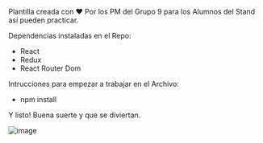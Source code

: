 Plantilla creada con ♥ Por los PM del Grupo 9 para los Alumnos del Stand así pueden practicar.

Dependencias instaladas en el Repo:
- React
- Redux
- React Router Dom

Intrucciones para empezar a trabajar en el Archivo:
- npm install

Y listo! Buena suerte y que se diviertan.

![image](https://user-images.githubusercontent.com/66447745/116758249-06684100-a9e6-11eb-8131-184f8548bbec.png)
